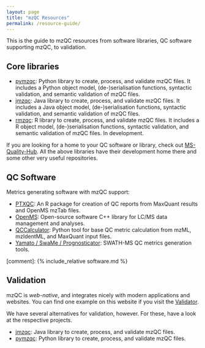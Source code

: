 ```yaml
---
layout: page
title: "mzQC Resources"
permalink: /resource-guide/
---
```


This is the guide to mzQC resources from software libraries, QC software supporting mzQC, to validation. 


## Core libraries
- [pymzqc](https://github.com/MS-Quality-Hub/pymzqc): Python library to create, process, and validate mzQC files.
It includes a Python object model, (de-)serialisation functions, syntactic validation, and semantic validation of mzQC files.
- [jmzqc](https://github.com/MS-Quality-Hub/jmzqc): Java library to create, process, and validate mzQC files.
It includes a Java object model, (de-)serialisation functions, syntactic validation, and semantic validation of mzQC files.
- [rmzqc](https://github.com/MS-Quality-Hub/rmzqc): R library to create, process, and validate mzQC files.
It includes a R object model, (de-)serialisation functions, syntactic validation, and semantic validation of mzQC files. In development.

If you are looking for a home to your QC software or library, check out [MS-Quality-Hub](https://github.com/MS-Quality-Hub). All the above libraries have their development home there and some other very useful repositories.

## QC Software
Metrics generating software with mzQC support:
- [PTXQC](https://github.com/cbielow/PTXQC): An R package for creation of QC reports from MaxQuant results and OpenMS mzTab files.
- [OpenMS](https://github.com/OpenMS/OpenMS): Open-source software C++ library for LC/MS data management and analyses.
- [QCCalculator](https://github.com/bigbio/qccalculator): Python tool for base QC metric calculation from mzML, mzIdentML, and MaxQuant input files.
- [Yamato / SwaMe / Prognosticator](https://github.com/PaulBrack/Yamato): SWATH-MS QC metrics generation tools.

[comment]: {% include_relative software.md %}

## Validation
mzQC is *web-native*, and integrates nicely with modern applications and websites. You can find one example on this website if you visit the [Validator](../validator).

We have several alternatives for validation, however. For these, have a look at the respective projects.

- [jmzqc](https://github.com/MS-Quality-Hub/jmzqc): Java library to create, process, and validate mzQC files.
- [pymzqc](https://github.com/MS-Quality-Hub/pymzqc): Python library to create, process, and validate mzQC files.


